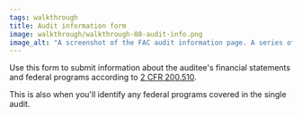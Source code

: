 ```yaml
---
tags: walkthrough
title: Audit information form
image: walkthrough/walkthrough-08-audit-info.png
image_alt: "A screenshot of the FAC audit information page. A series of questions determines details on the audit. The two sections are labeled 'Financial statements' and 'Federal programs'."
---
```


Use this form to submit information about the auditee's financial statements and federal programs according to [2 CFR 200.510](https://www.ecfr.gov/current/title-2/section-200.510).

This is also when you'll identify any federal programs covered in the single audit.
